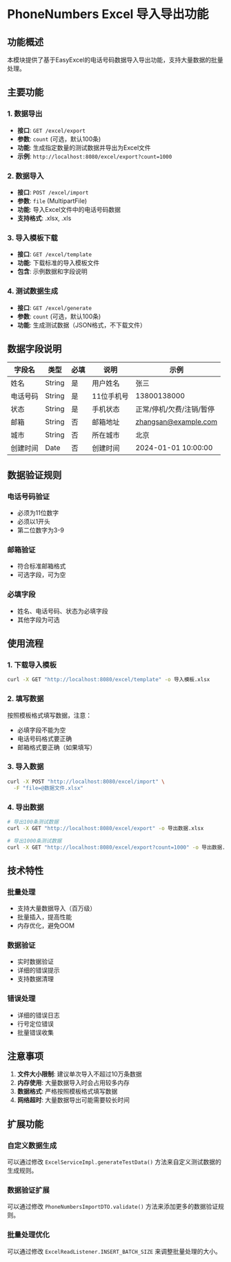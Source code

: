 # PhoneNumbers Excel 导入导出功能

## 功能概述

本模块提供了基于EasyExcel的电话号码数据导入导出功能，支持大量数据的批量处理。

## 主要功能

### 1. 数据导出
- **接口**: `GET /excel/export`
- **参数**: `count` (可选，默认100条)
- **功能**: 生成指定数量的测试数据并导出为Excel文件
- **示例**: `http://localhost:8080/excel/export?count=1000`

### 2. 数据导入
- **接口**: `POST /excel/import`
- **参数**: `file` (MultipartFile)
- **功能**: 导入Excel文件中的电话号码数据
- **支持格式**: .xlsx, .xls

### 3. 导入模板下载
- **接口**: `GET /excel/template`
- **功能**: 下载标准的导入模板文件
- **包含**: 示例数据和字段说明

### 4. 测试数据生成
- **接口**: `GET /excel/generate`
- **参数**: `count` (可选，默认100条)
- **功能**: 生成测试数据（JSON格式，不下载文件）

## 数据字段说明

| 字段名 | 类型 | 必填 | 说明 | 示例 |
|--------|------|------|------|------|
| 姓名 | String | 是 | 用户姓名 | 张三 |
| 电话号码 | String | 是 | 11位手机号 | 13800138000 |
| 状态 | String | 是 | 手机状态 | 正常/停机/欠费/注销/暂停 |
| 邮箱 | String | 否 | 邮箱地址 | zhangsan@example.com |
| 城市 | String | 否 | 所在城市 | 北京 |
| 创建时间 | Date | 否 | 创建时间 | 2024-01-01 10:00:00 |

## 数据验证规则

### 电话号码验证
- 必须为11位数字
- 必须以1开头
- 第二位数字为3-9

### 邮箱验证
- 符合标准邮箱格式
- 可选字段，可为空

### 必填字段
- 姓名、电话号码、状态为必填字段
- 其他字段为可选

## 使用流程

### 1. 下载导入模板
```bash
curl -X GET "http://localhost:8080/excel/template" -o 导入模板.xlsx
```

### 2. 填写数据
按照模板格式填写数据，注意：
- 必填字段不能为空
- 电话号码格式要正确
- 邮箱格式要正确（如果填写）

### 3. 导入数据
```bash
curl -X POST "http://localhost:8080/excel/import" \
  -F "file=@数据文件.xlsx"
```

### 4. 导出数据
```bash
# 导出100条测试数据
curl -X GET "http://localhost:8080/excel/export" -o 导出数据.xlsx

# 导出1000条测试数据
curl -X GET "http://localhost:8080/excel/export?count=1000" -o 导出数据.xlsx
```

## 技术特性

### 批量处理
- 支持大量数据导入（百万级）
- 批量插入，提高性能
- 内存优化，避免OOM

### 数据验证
- 实时数据验证
- 详细的错误提示
- 支持数据清理

### 错误处理
- 详细的错误日志
- 行号定位错误
- 批量错误收集

## 注意事项

1. **文件大小限制**: 建议单次导入不超过10万条数据
2. **内存使用**: 大量数据导入时会占用较多内存
3. **数据格式**: 严格按照模板格式填写数据
4. **网络超时**: 大量数据导出可能需要较长时间

## 扩展功能

### 自定义数据生成
可以通过修改 `ExcelServiceImpl.generateTestData()` 方法来自定义测试数据的生成规则。

### 数据验证扩展
可以通过修改 `PhoneNumbersImportDTO.validate()` 方法来添加更多的数据验证规则。

### 批量处理优化
可以通过修改 `ExcelReadListener.INSERT_BATCH_SIZE` 来调整批量处理的大小。



